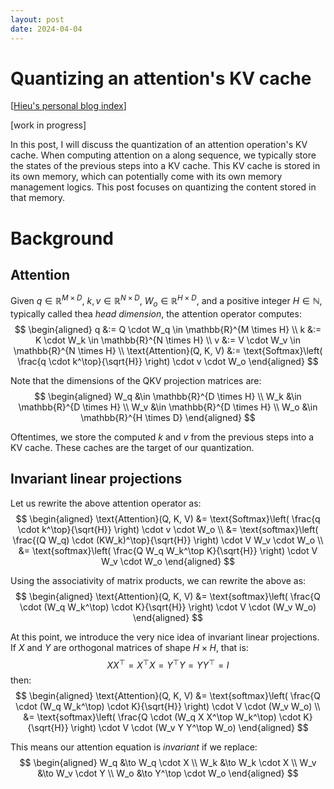 ```yaml
---
layout: post
date: 2024-04-04
---
```


Quantizing an attention's KV cache
==================================

[[Hieu's personal blog index](./index)]

[work in progress]

In this post, I will discuss the quantization of an attention operation's KV
cache.  When computing attention on a along sequence, we typically store the
states of the previous steps into a KV cache. This KV cache is stored in its
own memory, which can potentially come with its own memory management logics.
This post focuses on quantizing the content stored in that memory.

# Background

## Attention
Given $q \in \mathbb{R}^{M \times D}$, $k, v \in \mathbb{R}^{N \times D}$, $W_o
\in \mathbb{R}^{H \times D}$, and a positive integer $H \in \mathbb{N}$,
typically called thea *head dimension*, the attention operator computes:
$$
\begin{aligned}
q &:= Q \cdot W_q \in \mathbb{R}^{M \times H} \\
k &:= K \cdot W_k \in \mathbb{R}^{N \times H} \\
v &:= V \cdot W_v \in \mathbb{R}^{N \times H} \\
\text{Attention}(Q, K, V)
  &:= \text{Softmax}\left(
      \frac{q \cdot k^\top}{\sqrt{H}}
    \right)
    \cdot v \cdot W_o
\end{aligned}
$$

Note that the dimensions of the QKV projection matrices are:
$$
\begin{aligned}
W_q &\in \mathbb{R}^{D \times H} \\
W_k &\in \mathbb{R}^{D \times H} \\
W_v &\in \mathbb{R}^{D \times H} \\
W_o &\in \mathbb{R}^{H \times D}
\end{aligned}
$$

Oftentimes, we store the computed $k$ and $v$ from the previous steps into a KV
cache. These caches are the target of our quantization.

## Invariant linear projections
Let us rewrite the above attention operator as:
$$
\begin{aligned}
\text{Attention}(Q, K, V)
  &= \text{Softmax}\left(
       \frac{q \cdot k^\top}{\sqrt{H}}
     \right)
     \cdot v \cdot W_o \\
  &= \text{softmax}\left(
       \frac{(Q W_q) \cdot (KW_k)^\top}{\sqrt{H}}
     \right)
     \cdot V W_v \cdot W_o \\
  &= \text{softmax}\left(
       \frac{Q W_q W_k^\top K}{\sqrt{H}}
     \right)
     \cdot V W_v \cdot W_o
\end{aligned}
$$

Using the associativity of matrix products, we can rewrite the above as:
$$
\begin{aligned}
\text{Attention}(Q, K, V)
  &= \text{softmax}\left(
       \frac{Q \cdot (W_q W_k^\top) \cdot K}{\sqrt{H}}
     \right)
     \cdot V \cdot (W_v W_o)
\end{aligned}
$$

At this point, we introduce the very nice idea of invariant linear projections.
If $X$ and $Y$ are orthogonal matrices of shape $H \times H$, that is:
$$
X X^\top = X^\top X = Y^\top Y = Y Y^\top = I
$$
then:
$$
\begin{aligned}
\text{Attention}(Q, K, V)
  &= \text{softmax}\left(
       \frac{Q \cdot (W_q W_k^\top) \cdot K}{\sqrt{H}}
     \right)
     \cdot V \cdot (W_v W_o) \\
  &= \text{softmax}\left(
       \frac{Q \cdot (W_q X X^\top W_k^\top) \cdot K}{\sqrt{H}}
     \right)
     \cdot V \cdot (W_v Y Y^\top W_o)
\end{aligned}
$$

This means our attention equation is *invariant* if we replace:
$$
\begin{aligned}
W_q &\to W_q \cdot X  \\
W_k &\to W_k \cdot X  \\
W_v &\to W_v \cdot Y  \\
W_o &\to Y^\top \cdot W_o
\end{aligned}
$$
